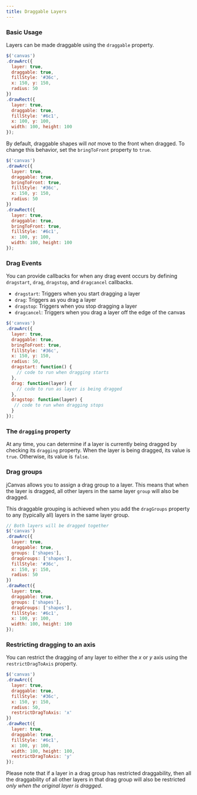 ```yaml
---
title: Draggable Layers
---
```


### Basic Usage

Layers can be made draggable using the `draggable` property.

```js
$('canvas')
.drawArc({
  layer: true,
  draggable: true,
  fillStyle: '#36c',
  x: 150, y: 150,
  radius: 50
})
.drawRect({
  layer: true,
  draggable: true,
  fillStyle: '#6c1',
  x: 100, y: 100,
  width: 100, height: 100
});
```

By default, draggable shapes will *not* move to the front when dragged. To change this behavior, set the `bringToFront` property to `true`.

```js
$('canvas')
.drawArc({
  layer: true,
  draggable: true,
  bringToFront: true,
  fillStyle: '#36c',
  x: 150, y: 150,
  radius: 50
})
.drawRect({
  layer: true,
  draggable: true,
  bringToFront: true,
  fillStyle: '#6c1',
  x: 100, y: 100,
  width: 100, height: 100
});
```

### Drag Events

You can provide callbacks for when any drag event occurs by defining `dragstart`, `drag`, `dragstop`, and `dragcancel` callbacks.  
  - `dragstart`: Triggers when you start dragging a layer
  - `drag`: Triggers as you drag a layer
  - `dragstop`: Triggers when you stop dragging a layer
  - `dragcancel`: Triggers when you drag a layer off the edge of the canvas

```js
$('canvas')
.drawArc({
  layer: true,
  draggable: true,
  bringToFront: true,
  fillStyle: '#36c',
  x: 150, y: 150,
  radius: 50,
  dragstart: function() {
    // code to run when dragging starts
  },
  drag: function(layer) {
    // code to run as layer is being dragged
  },
  dragstop: function(layer) {
   // code to run when dragging stops
  }
});
```

### The `dragging` property

At any time, you can determine if a layer is currently being dragged by checking its `dragging` property. When the layer is being dragged, its value is `true`. Otherwise, its value is `false`.

### Drag groups

jCanvas allows you to assign a drag group to a layer. This means that when the layer is dragged, all other layers in the same layer `group` will also be dragged.

This draggable grouping is achieved when you add the `dragGroups` property to any (typically all) layers in the same layer group.

```js
// Both layers will be dragged together
$('canvas')
.drawArc({
  layer: true,
  draggable: true,
  groups: ['shapes'],
  dragGroups: ['shapes'],
  fillStyle: '#36c',
  x: 150, y: 150,
  radius: 50
})
.drawRect({
  layer: true,
  draggable: true,
  groups: ['shapes'],
  dragGroups: ['shapes'],
  fillStyle: '#6c1',
  x: 100, y: 100,
  width: 100, height: 100
});
```

### Restricting dragging to an axis

You can restrict the dragging of any layer to either the *x* or *y* axis using the `restrictDragToAxis` property.

```js
$('canvas')
.drawArc({
  layer: true,
  draggable: true,
  fillStyle: '#36c',
  x: 150, y: 150,
  radius: 50,
  restrictDragToAxis: 'x'
})
.drawRect({
  layer: true,
  draggable: true,
  fillStyle: '#6c1',
  x: 100, y: 100,
  width: 100, height: 100,
  restrictDragToAxis: 'y'
});
```

Please note that if a layer in a drag group has restricted draggability, then all the draggability of all other layers in that drag group will also be restricted *only when the original layer is dragged*.
